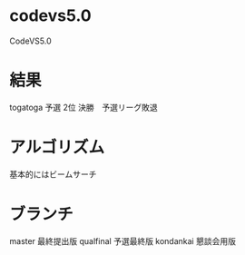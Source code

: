 # codevs5.0
CodeVS5.0

# 結果
togatoga
予選 2位
決勝　予選リーグ敗退

# アルゴリズム
基本的にはビームサーチ


# ブランチ
master 最終提出版
qualfinal 予選最終版
kondankai 懇談会用版
